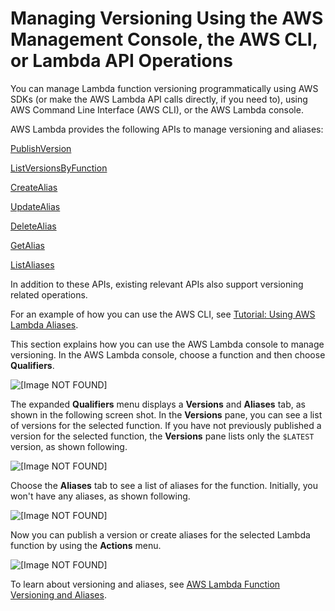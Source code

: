 # Managing Versioning Using the AWS Management Console, the AWS CLI, or Lambda API Operations<a name="how-to-manage-versioning"></a>

You can manage Lambda function versioning programmatically using AWS SDKs \(or make the AWS Lambda API calls directly, if you need to\), using AWS Command Line Interface \(AWS CLI\), or the AWS Lambda console\. 

AWS Lambda provides the following APIs to manage versioning and aliases: 

[PublishVersion](API_PublishVersion.md)

[ListVersionsByFunction](API_ListVersionsByFunction.md)

[CreateAlias](API_CreateAlias.md)

[UpdateAlias](API_UpdateAlias.md)

[DeleteAlias](API_DeleteAlias.md)

[GetAlias](API_GetAlias.md)

[ListAliases](API_ListAliases.md)

In addition to these APIs, existing relevant APIs also support versioning related operations\.

For an example of how you can use the AWS CLI, see [Tutorial: Using AWS Lambda Aliases](versioning-aliases-walkthrough1.md)\.

This section explains how you can use the AWS Lambda console to manage versioning\. In the AWS Lambda console, choose a function and then choose **Qualifiers**\. 

![\[Image NOT FOUND\]](http://docs.aws.amazon.com/lambda/latest/dg/images/versioning-console-10.png)

The expanded **Qualifiers** menu displays a **Versions** and **Aliases** tab, as shown in the following screen shot\. In the **Versions** pane, you can see a list of versions for the selected function\. If you have not previously published a version for the selected function, the **Versions** pane lists only the `$LATEST` version, as shown following\.

![\[Image NOT FOUND\]](http://docs.aws.amazon.com/lambda/latest/dg/images/versioning-console-20.png)

Choose the **Aliases** tab to see a list of aliases for the function\. Initially, you won't have any aliases, as shown following\.

![\[Image NOT FOUND\]](http://docs.aws.amazon.com/lambda/latest/dg/images/versioning-console-30.png)

Now you can publish a version or create aliases for the selected Lambda function by using the **Actions** menu\.

![\[Image NOT FOUND\]](http://docs.aws.amazon.com/lambda/latest/dg/images/versioning-console-40.png)

To learn about versioning and aliases, see [AWS Lambda Function Versioning and Aliases](versioning-aliases.md)\.